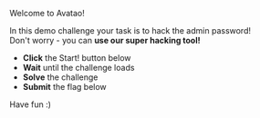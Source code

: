 Welcome to Avatao!

In this demo challenge your task is to hack the admin password!  
Don't worry - you can **use our super hacking tool!**

*   **Click** the Start! button below
*   **Wait** until the challenge loads
*   **Solve** the challenge
*   **Submit** the flag below

Have fun :)
